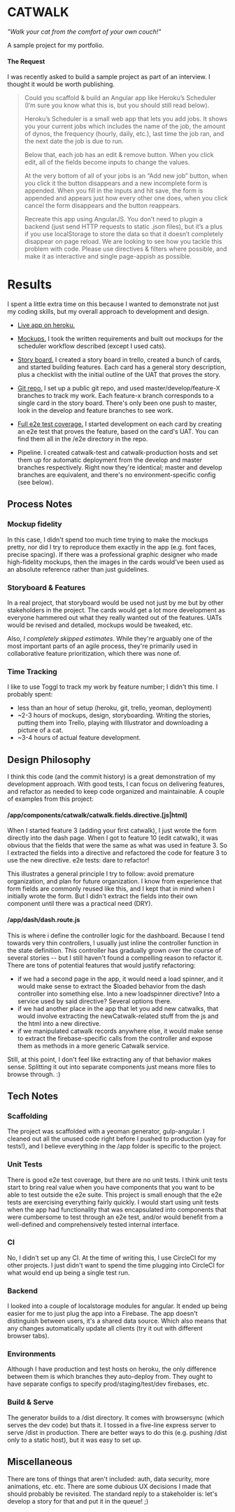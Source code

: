 # CATWALK

*"Walk your cat from the comfort of your own couch!"*

A sample project for my portfolio.

#### The Request

I was recently asked to build a sample project as part of an interview.  I thought it would be worth publishing.

> Could you scaffold & build an Angular app like Heroku’s Scheduler (I’m sure you know what this is, but you should still read below).
> 
> Heroku’s Scheduler is a small web app that lets you add jobs.  It shows you your current jobs which includes the name of the job, the amount of dynos, the frequency (hourly, daily, etc.), last time the job ran, and the next date the job is due to run.
> 
> Below that, each job has an edit & remove button.  When you click edit, all of the fields become inputs to change the values.
> 
> At the very bottom of all of your jobs is an “Add new job” button, when you click it the button disappears and a new incomplete form is appended.  When you fill in the inputs and hit save, the form is appended and appears just how every other one does, when you click cancel the form disappears and the button reappears.
> 
> Recreate this app using AngularJS.  You don’t need to plugin a backend (just send HTTP requests to static .json files), but it’s a plus if you use localStorage to store the data so that it doesn’t completely disappear on page reload.  We are looking to see how you tackle this problem with code.  Please use directives & filters where possible, and make it as interactive and single page-appish as possible.

# Results

I spent a little extra time on this because I wanted to demonstrate not just my coding skills, but my overall approach to development and design.

* [Live app on heroku.](https://catwalk-production.herokuapp.com)

* [Mockups.](https://drive.google.com/folderview?id=0Bx3L_Mlj-HIYQ3UtWC1WS1pMU2M&usp=sharing)  I took the written requirements and built out mockups for the scheduler workflow described (except I used cats).

* [Story board.](https://trello.com/b/w36QBWip/catwalk-stories)  I created a story board in trello, created a bunch of cards, and started building features.  Each card has a general story description, plus a checklist with the initial outline of the UAT that proves the story.

* [Git repo.](https://github.com/sdebaun/catwalk)  I set up a public git repo, and used master/develop/feature-X branches to track my work.  Each feature-x branch corresponds to a single card in the story board.  There's only been one push to master, look in the develop and feature branches to see work.

* [Full e2e test coverage.](https://github.com/sdebaun/catwalk/tree/master/e2e)  I started development on each card by creating an e2e test that proves the feature, based on the card's UAT.  You can find them all in the /e2e directory in the repo.

* Pipeline.  I created catwalk-test and catwalk-production hosts and set them up for automatic deployment from the develop and master branches respectively.  Right now they're identical; master and develop branches are equivalent, and there's no environment-specific config (see below).

## Process Notes

### Mockup fidelity

In this case, I didn't spend too much time trying to make the mockups pretty, nor did I try to reproduce them exactly in the app (e.g. font faces, precise spacing).  If there was a professional graphic designer who made high-fidelity mockups, then the images in the cards would've been used as an absolute reference rather than just guidelines.

### Storyboard & Features

In a real project, that storyboard would be used not just by me but by other stakeholders in the project.  The cards would get a lot more development as everyone hammered out what they really wanted out of the features.  UATs would be revised and detailed, mockups would be tweaked, etc.

Also, *I completely skipped estimates*.  While they're arguably one of the most important parts of an agile process, they're primarily used in collaborative feature prioritization, which there was none of.

### Time Tracking

I like to use Toggl to track my work by feature number; I didn't this time.  I probably spent:

* less than an hour of setup (heroku, git, trello, yeoman, deployment)
* ~2-3 hours of mockups, design, storyboarding.  Writing the stories, putting them into Trello, playing with Illustrator and downloading a picture of a cat.
* ~3-4 hours of actual feature development.

## Design Philosophy

I think this code (and the commit history) is a great demonstration of my development approach.  With good tests, I can focus on delivering features, and refactor as needed to keep code organized and maintainable.  A couple of examples from this project:

#### /app/components/catwalk/catwalk.fields.directive.[js|html]
When I started feature 3 (adding your first catwalk), I just wrote the form directly into the dash page.  When I got to feature 10 (edit catwalk), it was obvious that the fields that were the same as what was used in feature 3.  So I extracted the fields into a directive and refactored the code for feature 3 to use the new directive.  e2e tests: dare to refactor!

This illustrates a general principle I try to follow: avoid premature organization, and plan for future organization.  I know from experience that form fields are commonly reused like this, and I kept that in mind when I initially wrote the form.  But I didn't extract the fields into their own component until there was a practical need (DRY).

#### /app/dash/dash.route.js

This is where i define the controller logic for the dashboard.  Because I tend towards very thin controllers, I usually just inline the controller function in the state definition.  This controller has gradually grown over the course of several stories -- but I still haven't found a compelling reason to refactor it.  There are tons of potential features that would justify refactoring:

* if we had a second page in the app, it would need a load spinner, and it would make sense to extract the $loaded behavior from the dash controller into something else.  Into a new loadspinner directive?  Into a service used by said directive?  Several options there.
* if we had another place in the app that let you add new catwalks, that would involve extracting the newCatwalk-related stuff from the js and the html into a new directive.
* if we manipulated catwalk records anywhere else, it would make sense to extract the firebase-specific calls from the controller and expose them as methods in a more generic Catwalk service.

Still, at this point, I don't feel like extracting any of that behavior makes sense.  Splitting it out into separate components just means more files to browse through. :)

## Tech Notes

### Scaffolding

The project was scaffolded with a yeoman generator, gulp-angular.  I cleaned out all the unused code right before I pushed to production (yay for tests!), and I believe everything in the /app folder is specific to the project.

### Unit Tests

There is good e2e test coverage, but there are no unit tests.  I think unit tests start to bring real value when you have components that you want to be able to test outside the e2e suite.  This project is small enough that the e2e tests are exercising everything fairly quickly.  I would start using unit tests when the app had functionality that was encapsulated into components that were cumbersome to test through an e2e test, and/or would benefit from a well-defined and comprehensively tested internal interface.

### CI

No, I didn't set up any CI.  At the time of writing this, I use CircleCI for my other projects.  I just didn't want to spend the time plugging into CircleCI for what would end up being a single test run.

### Backend

I looked into a couple of localstorage modules for angular.  It ended up being easier for me to just plug the app into a Firebase.  The app doesn't distinguish between users, it's a shared data source.  Which also means that any changes automatically update all clients (try it out with different browser tabs).

### Environments

Although I have production and test hosts on heroku, the only difference between them is which branches they auto-deploy from.  They ought to have separate configs to specify prod/staging/test/dev firebases, etc.

### Build & Serve

The generator builds to a /dist directory.  It comes with browsersync (which serves the dev code) but thats it.  I tossed in a five-line express server to serve /dist in production.  There are better ways to do this (e.g. pushing /dist only to a static host), but it was easy to set up.

## Miscellaneous

There are tons of things that aren't included: auth, data security, more animations, etc. etc.  There are some dubious UX decisions I made that should probably be revisited.  The standard reply to a stakeholder is: let's develop a story for that and put it in the queue! ;)